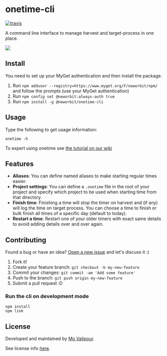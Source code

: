 # onetime-cli
[![travis](https://travis-ci.org/mvalipour/onetime-cli.svg?branch=master)](https://travis-ci.org/mvalipour/onetime-cli)

A command line interface to manage harvest and target-process in one place.

![](http://www.reactiongifs.com/wp-content/uploads/2013/02/aaaand-send.gif)

## Install

You need to set up your MyGet authentication and then install the package.

1. Run `npm adduser --registry=https://www.myget.org/F/neworbit/npm/` and follow the prompts (use your MyGet authentication)
2. Run `npm config set @neworbit:always-auth true`
3. Run `npm install -g @neworbit/onetime-cli`

## Usage

Type the following to get usage information:

```
onetime -h
```

To expert using onetime see [the tutorial on our wiki](https://github.com/mvalipour/onetime-cli/wiki/Tutorial)

## Features

- **Aliases**: You can define named aliases to make starting regular times easier.
- **Project settings**: You can define a `.onetime` file in the root of your project and specify which project to be used when starting time from that directory.
- **Finish time**: Finishing a time will stop the timer on harvest and (if any) will log the time on target process. You can choose a time to finish or bulk finish all times of a specific day (default to today).
- **Restart a time**: Restart one of your older timers with exact same details to avoid
adding details over and over again.

## Contributing

Found a bug or have an idea? [Open a new issue](https://github.com/mvalipour/onetime-cli/issues/new) and let's discuss it :)

1. Fork it!
2. Create your feature branch: `git checkout -b my-new-feature`
3. Commit your changes: `git commit -am 'Add some feature'`
4. Push to the branch: `git push origin my-new-feature`
5. Submit a pull request :D

### Run the cli on development mode

```
npm install
npm link
```

## License

Developed and maintained by [Mo Valipour](https://github.com/mvalipour).

See license info [here](https://github.com/mvalipour/onetime-cli/blob/master/license.txt).
